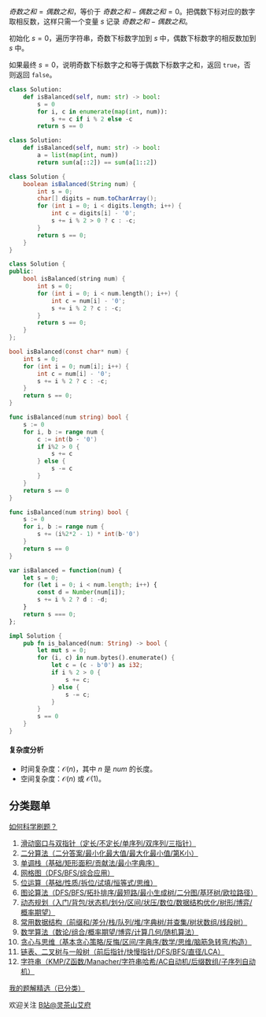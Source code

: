 $奇数之和 = 偶数之和$，等价于 $奇数之和 - 偶数之和 = 0$。把偶数下标对应的数字取相反数，这样只需一个变量 $s$ 记录 $奇数之和 - 偶数之和$。

初始化 $s=0$，遍历字符串，奇数下标数字加到 $s$ 中，偶数下标数字的相反数加到 $s$ 中。

如果最终 $s=0$，说明奇数下标数字之和等于偶数下标数字之和，返回 $\texttt{true}$，否则返回 $\texttt{false}$。

```py [sol-Py3]
class Solution:
    def isBalanced(self, num: str) -> bool:
        s = 0
        for i, c in enumerate(map(int, num)):
            s += c if i % 2 else -c
        return s == 0
```

```py [sol-Py3 切片]
class Solution:
    def isBalanced(self, num: str) -> bool:
        a = list(map(int, num))
        return sum(a[::2]) == sum(a[1::2])
```

```java [sol-Java]
class Solution {
    boolean isBalanced(String num) {
        int s = 0;
        char[] digits = num.toCharArray();
        for (int i = 0; i < digits.length; i++) {
            int c = digits[i] - '0';
            s += i % 2 > 0 ? c : -c;
        }
        return s == 0;
    }
}
```

```cpp [sol-C++]
class Solution {
public:
    bool isBalanced(string num) {
        int s = 0;
        for (int i = 0; i < num.length(); i++) {
            int c = num[i] - '0';
            s += i % 2 ? c : -c;
        }
        return s == 0;
    }
};
```

```c [sol-C]
bool isBalanced(const char* num) {
    int s = 0;
    for (int i = 0; num[i]; i++) {
        int c = num[i] - '0';
        s += i % 2 ? c : -c;
    }
    return s == 0;
}
```

```go [sol-Go]
func isBalanced(num string) bool {
    s := 0
    for i, b := range num {
        c := int(b - '0')
        if i%2 > 0 {
            s += c
        } else {
            s -= c
        }
    }
    return s == 0
}
```

```go [sol-Go 写法二]
func isBalanced(num string) bool {
    s := 0
    for i, b := range num {
        s += (i%2*2 - 1) * int(b-'0')
    }
    return s == 0
}
```

```js [sol-JS]
var isBalanced = function(num) {
    let s = 0;
    for (let i = 0; i < num.length; i++) {
        const d = Number(num[i]);
        s += i % 2 ? d : -d;
    }
    return s === 0;
};
```

```rust [sol-Rust]
impl Solution {
    pub fn is_balanced(num: String) -> bool {
        let mut s = 0;
        for (i, c) in num.bytes().enumerate() {
            let c = (c - b'0') as i32;
            if i % 2 > 0 {
                s += c;
            } else {
                s -= c;
            }
        }
        s == 0
    }
}
```

#### 复杂度分析

- 时间复杂度：$\mathcal{O}(n)$，其中 $n$ 是 $\textit{num}$ 的长度。
- 空间复杂度：$\mathcal{O}(n)$ 或 $\mathcal{O}(1)$。

## 分类题单

[如何科学刷题？](https://leetcode.cn/circle/discuss/RvFUtj/)

1. [滑动窗口与双指针（定长/不定长/单序列/双序列/三指针）](https://leetcode.cn/circle/discuss/0viNMK/)
2. [二分算法（二分答案/最小化最大值/最大化最小值/第K小）](https://leetcode.cn/circle/discuss/SqopEo/)
3. [单调栈（基础/矩形面积/贡献法/最小字典序）](https://leetcode.cn/circle/discuss/9oZFK9/)
4. [网格图（DFS/BFS/综合应用）](https://leetcode.cn/circle/discuss/YiXPXW/)
5. [位运算（基础/性质/拆位/试填/恒等式/思维）](https://leetcode.cn/circle/discuss/dHn9Vk/)
6. [图论算法（DFS/BFS/拓扑排序/最短路/最小生成树/二分图/基环树/欧拉路径）](https://leetcode.cn/circle/discuss/01LUak/)
7. [动态规划（入门/背包/状态机/划分/区间/状压/数位/数据结构优化/树形/博弈/概率期望）](https://leetcode.cn/circle/discuss/tXLS3i/)
8. [常用数据结构（前缀和/差分/栈/队列/堆/字典树/并查集/树状数组/线段树）](https://leetcode.cn/circle/discuss/mOr1u6/)
9. [数学算法（数论/组合/概率期望/博弈/计算几何/随机算法）](https://leetcode.cn/circle/discuss/IYT3ss/)
10. [贪心与思维（基本贪心策略/反悔/区间/字典序/数学/思维/脑筋急转弯/构造）](https://leetcode.cn/circle/discuss/g6KTKL/)
11. [链表、二叉树与一般树（前后指针/快慢指针/DFS/BFS/直径/LCA）](https://leetcode.cn/circle/discuss/K0n2gO/)
12. [字符串（KMP/Z函数/Manacher/字符串哈希/AC自动机/后缀数组/子序列自动机）](https://leetcode.cn/circle/discuss/SJFwQI/)

[我的题解精选（已分类）](https://github.com/EndlessCheng/codeforces-go/blob/master/leetcode/SOLUTIONS.md)

欢迎关注 [B站@灵茶山艾府](https://space.bilibili.com/206214)
